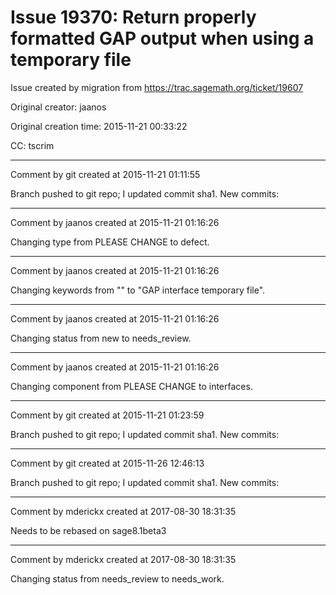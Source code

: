 # Issue 19370: Return properly formatted GAP output when using a temporary file

Issue created by migration from https://trac.sagemath.org/ticket/19607

Original creator: jaanos

Original creation time: 2015-11-21 00:33:22

CC:  tscrim




---

Comment by git created at 2015-11-21 01:11:55

Branch pushed to git repo; I updated commit sha1. New commits:


---

Comment by jaanos created at 2015-11-21 01:16:26

Changing type from PLEASE CHANGE to defect.


---

Comment by jaanos created at 2015-11-21 01:16:26

Changing keywords from "" to "GAP interface temporary file".


---

Comment by jaanos created at 2015-11-21 01:16:26

Changing status from new to needs_review.


---

Comment by jaanos created at 2015-11-21 01:16:26

Changing component from PLEASE CHANGE to interfaces.


---

Comment by git created at 2015-11-21 01:23:59

Branch pushed to git repo; I updated commit sha1. New commits:


---

Comment by git created at 2015-11-26 12:46:13

Branch pushed to git repo; I updated commit sha1. New commits:


---

Comment by mderickx created at 2017-08-30 18:31:35

Needs to be rebased on sage8.1beta3


---

Comment by mderickx created at 2017-08-30 18:31:35

Changing status from needs_review to needs_work.
